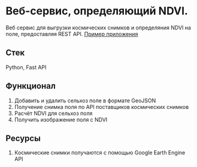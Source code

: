 # Веб-сервис, определяющий NDVI.
Веб сервис для выгрузки космических снимков и определяния NDVI на поле, предоставляя REST API.
[Пример приложения](https://areaspace-agro.herokuapp.com/)

## Стек
Python, Fast API

## Функционал
1. Добавить и удалить сельхоз поле в формате GeoJSON
2. Получение снимка поля по API поставщиков космических снимков
3. Расчёт NDVI для сельхоз поля
4. Получить изображение поля с NDVI

## Ресурсы
1. Космические снимки получаются с помощью Google Earth Engine API

